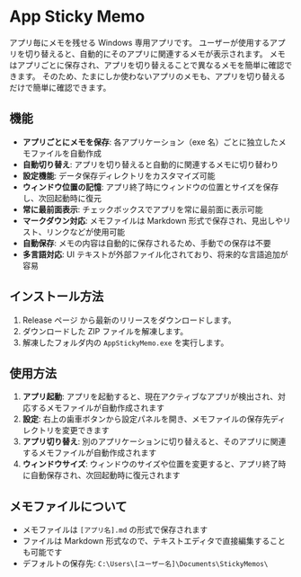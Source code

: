# App Sticky Memo

アプリ毎にメモを残せる Windows 専用アプリです。
ユーザーが使用するアプリを切り替えると、自動的にそのアプリに関連するメモが表示されます。
メモはアプリごとに保存され、アプリを切り替えることで異なるメモを簡単に確認できます。
そのため、たまにしか使わないアプリのメモも、アプリを切り替えるだけで簡単に確認できます。

## 機能

- **アプリごとにメモを保存**: 各アプリケーション（exe 名）ごとに独立したメモファイルを自動作成
- **自動切り替え**: アプリを切り替えると自動的に関連するメモに切り替わり
- **設定機能**: データ保存ディレクトリをカスタマイズ可能
- **ウィンドウ位置の記憶**: アプリ終了時にウィンドウの位置とサイズを保存し、次回起動時に復元
- **常に最前面表示**: チェックボックスでアプリを常に最前面に表示可能
- **マークダウン対応**: メモファイルは Markdown 形式で保存され、見出しやリスト、リンクなどが使用可能
- **自動保存**: メモの内容は自動的に保存されるため、手動での保存は不要
- **多言語対応**: UI テキストが外部ファイル化されており、将来的な言語追加が容易

## インストール方法

1. Release ページ から最新のリリースをダウンロードします。
2. ダウンロードした ZIP ファイルを解凍します。
3. 解凍したフォルダ内の `AppStickyMemo.exe` を実行します。

## 使用方法

1. **アプリ起動**: アプリを起動すると、現在アクティブなアプリが検出され、対応するメモファイルが自動作成されます
2. **設定**: 右上の歯車ボタンから設定パネルを開き、メモファイルの保存先ディレクトリを変更できます
3. **アプリ切り替え**: 別のアプリケーションに切り替えると、そのアプリに関連するメモファイルが自動作成されます
4. **ウィンドウサイズ**: ウィンドウのサイズや位置を変更すると、アプリ終了時に自動保存され、次回起動時に復元されます

## メモファイルについて

- メモファイルは `[アプリ名].md` の形式で保存されます
- ファイルは Markdown 形式なので、テキストエディタで直接編集することも可能です
- デフォルトの保存先: `C:\Users\[ユーザー名]\Documents\StickyMemos\`
